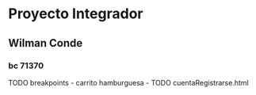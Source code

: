 # Proyecto Integrador
## Wilman Conde
### bc 71370


TODO breakpoints - carrito hamburguesa - 
TODO cuentaRegistrarse.html 
